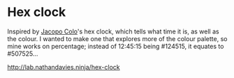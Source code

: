 Hex clock
=========

Inspired by [Jacopo Colo](http://jacopocolo.com/)'s hex clock, which tells what time it is, as well as the colour. I wanted to make one that explores more of the colour palette, so mine works on percentage; instead of 12:45:15 being #124515, it equates to #507525...

http://lab.nathandavies.ninja/hex-clock